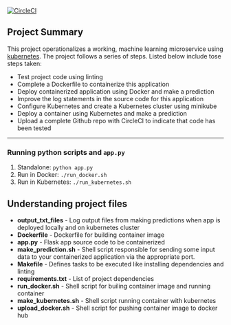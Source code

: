 [![CircleCI](https://dl.circleci.com/status-badge/img/gh/manchido/Udacityproject4_DevOps_Microservices/tree/master.svg?style=svg)](https://dl.circleci.com/status-badge/redirect/gh/manchido/Udacityproject4_DevOps_Microservices/tree/master)

## Project Summary

 This project operationalizes a working, machine learning microservice using [kubernetes](https://kubernetes.io/). The project follows a series of steps. Listed below include tose steps taken:

* Test project code using linting
* Complete a Dockerfile to containerize this application
* Deploy containerized application using Docker and make a prediction
* Improve the log statements in the source code for this application
* Configure Kubernetes and create a Kubernetes cluster using minikube
* Deploy a container using Kubernetes and make a prediction
* Upload a complete Github repo with CircleCI to indicate that code has been tested

---
### Running python scripts and `app.py`

1. Standalone:  `python app.py`
2. Run in Docker:  `./run_docker.sh`
3. Run in Kubernetes:  `./run_kubernetes.sh`


## Understanding project files

* **output_txt_files** - Log output files from making predictions when app is deployed locally and on kubernetes cluster
* **Dockerfile** - Dockerfile for building container image
* **app.py** - Flask app source code to be containerized
* **make_prediction.sh** - Shell script responsible for sending some input data to your containerized application via the appropriate port.
* **Makefile** - Defines tasks to be executed like installing dependencies and linting
* **requirements.txt** - List of project dependencies
* **run_docker.sh** - Shell script for builing container image and running container
* **make_kubernetes.sh** - Shell script running container with kubernetes
* **upload_docker.sh** - Shell script for pushing container image to docker hub